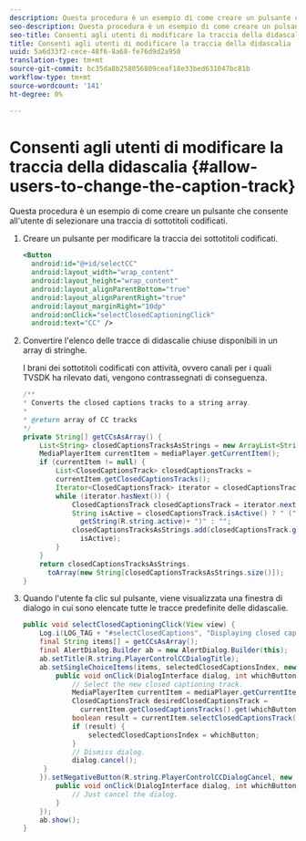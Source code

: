 ```yaml
---
description: Questa procedura è un esempio di come creare un pulsante che consente all'utente di selezionare una traccia di sottotitoli codificati.
seo-description: Questa procedura è un esempio di come creare un pulsante che consente all'utente di selezionare una traccia di sottotitoli codificati.
seo-title: Consenti agli utenti di modificare la traccia della didascalia
title: Consenti agli utenti di modificare la traccia della didascalia
uuid: 5a6d33f2-cece-48f6-8a68-fe76d9d2a950
translation-type: tm+mt
source-git-commit: bc35da8b258056809ceaf18e33bed631047bc81b
workflow-type: tm+mt
source-wordcount: '141'
ht-degree: 0%

---
```



# Consenti agli utenti di modificare la traccia della didascalia {#allow-users-to-change-the-caption-track}

Questa procedura è un esempio di come creare un pulsante che consente all&#39;utente di selezionare una traccia di sottotitoli codificati.

1. Creare un pulsante per modificare la traccia dei sottotitoli codificati.

   ```xml
   <Button 
     android:id="@+id/selectCC" 
     android:layout_width="wrap_content" 
     android:layout_height="wrap_content" 
     android:layout_alignParentBottom="true" 
     android:layout_alignParentRight="true" 
     android:layout_marginRight="10dp" 
     android:onClick="selectClosedCaptioningClick" 
     android:text="CC" /> 
   ```

1. Convertire l&#39;elenco delle tracce di didascalie chiuse disponibili in un array di stringhe.

   I brani dei sottotitoli codificati con attività, ovvero canali per i quali TVSDK ha rilevato dati, vengono contrassegnati di conseguenza.

   ```java
   /** 
   * Converts the closed captions tracks to a string array. 
   * 
   * @return array of CC tracks 
   */ 
   private String[] getCCsAsArray() { 
       List<String> closedCaptionsTracksAsStrings = new ArrayList<String>(); 
       MediaPlayerItem currentItem = mediaPlayer.getCurrentItem(); 
       if (currentItem != null) { 
           List<ClosedCaptionsTrack> closedCaptionsTracks = 
           currentItem.getClosedCaptionsTracks(); 
           Iterator<ClosedCaptionsTrack> iterator = closedCaptionsTracks.iterator(); 
           while (iterator.hasNext()) { 
               ClosedCaptionsTrack closedCaptionsTrack = iterator.next(); 
               String isActive = closedCaptionsTrack.isActive() ? " (" +  
                 getString(R.string.active)+ ")" : ""; 
               closedCaptionsTracksAsStrings.add(closedCaptionsTrack.getName() +  
                 isActive); 
           } 
       } 
       return closedCaptionsTracksAsStrings. 
         toArray(new String[closedCaptionsTracksAsStrings.size()]); 
   } 
   ```

1. Quando l&#39;utente fa clic sul pulsante, viene visualizzata una finestra di dialogo in cui sono elencate tutte le tracce predefinite delle didascalie.

   ```java
   public void selectClosedCaptioningClick(View view) { 
       Log.i(LOG_TAG + "#selectClosedCaptions", "Displaying closed captions chooser dialog."); 
       final String items[] = getCCsAsArray(); 
       final AlertDialog.Builder ab = new AlertDialog.Builder(this); 
       ab.setTitle(R.string.PlayerControlCCDialogTitle); 
       ab.setSingleChoiceItems(items, selectedClosedCaptionsIndex, new DialogInterface.OnClickListener() { 
           public void onClick(DialogInterface dialog, int whichButton) { 
               // Select the new closed captioning track. 
               MediaPlayerItem currentItem = mediaPlayer.getCurrentItem(); 
               ClosedCaptionsTrack desiredClosedCaptionsTrack =  
                 currentItem.getClosedCaptionsTracks().get(whichButton); 
               boolean result = currentItem.selectClosedCaptionsTrack(desiredClosedCaptionsTrack); 
               if (result) { 
                   selectedClosedCaptionsIndex = whichButton; 
               } 
               // Dismiss dialog. 
               dialog.cancel(); 
        } 
       }).setNegativeButton(R.string.PlayerControlCCDialogCancel, new DialogInterface.OnClickListener() { 
           public void onClick(DialogInterface dialog, int whichButton) { 
               // Just cancel the dialog. 
           } 
       }); 
       ab.show(); 
   } 
   ```
